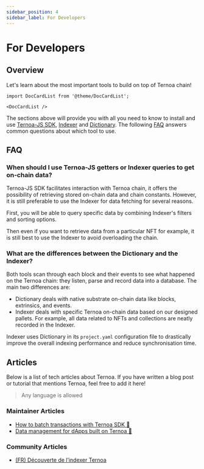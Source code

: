 ```yaml
---
sidebar_position: 4
sidebar_label: For Developers
---
```


# For Developers

## Overview

Let's learn about the most important tools to build on top of Ternoa chain!

```mdx-code-block
import DocCardList from '@theme/DocCardList';

<DocCardList />
```

The sections above will provide you with all you need to know to install and use [Ternoa-JS SDK](/category/javascript-sdk), [Indexer](/category/indexer) and [Dictionary](/for-developers/indexer/dictionary/). The following [FAQ](#faq) answers common questions about which tool to use.

## FAQ

### When should I use Ternoa-JS getters or Indexer queries to get on-chain data?

Ternoa-JS SDK facilitates interaction with Ternoa chain, it offers the possibility of retrieving stored on-chain data and chain constants. However, it is still preferable to use the Indexer for data fetching for several reasons.

First, you will be able to query specific data by combining Indexer's filters and sorting options.

Then even if you want to retrieve data from a particular NFT for example, it is still best to use the Indexer to avoid overloading the chain.

### What are the differences between the Dictionary and the Indexer?

Both tools scan through each block and their events to see what happened on the Ternoa chain: they listen, parse and record data into a database. The main two differences are:

- Dictionary deals with native substrate on-chain data like blocks, extrinsics, and events.
- Indexer deals with specific Ternoa on-chain data based on our designed pallets. For example, all data related to NFTs and collections are neatly recorded in the Indexer.

Indexer uses Dictionary in its `project.yaml` configuration file to drastically improve the overall indexing performance and reduce synchronisation time.

## Articles

Below is a list of tech articles about Ternoa. If you have written a blog post or tutorial that mentions Ternoa, feel free to add it here!

> Any language is allowed

### Maintainer Articles

- [How to batch transactions with Ternoa SDK 🔗](https://dev.to/victorsalomon/how-to-batch-transactions-with-ternoa-sdk-1h64)
- [Data management for dApps built on Ternoa 🫧](https://dev.to/dontelmo/data-management-for-dapps-built-on-ternoa-114d)

### Community Articles

- [(FR) Découverte de l’indexer Ternoa](https://medium.com/@gege83var/d%C3%A9couverte-de-lindexer-ternoa-1929c1b2846)